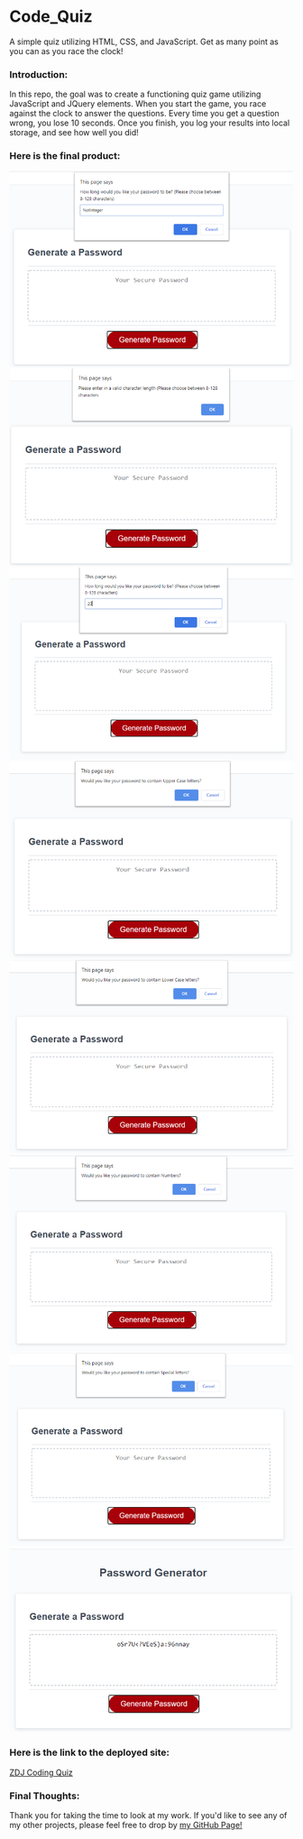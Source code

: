 # Code_Quiz
A simple quiz utilizing HTML, CSS, and JavaScript. Get as many point as you can as you race the clock!


### Introduction:
In this repo, the goal was to create a functioning quiz game utilizing JavaScript and JQuery elements. When you start the game, you race against the clock to answer the questions. Every time you get a question wrong, you lose 10 seconds. Once you finish, you log your results into local storage, and see how well you did!

### Here is the final product:
![ZDJeffers Password Not Integer](https://github.com/zdjeffers/Password_Generator/blob/main/Password_Generator/Assets/PW%20not%20integer.png)
![ZDJeffers Password Not Integer Alert](https://github.com/zdjeffers/Password_Generator/blob/main/Password_Generator/Assets/PW%20not%20integer%20alert.png)
![ZDJeffers Password Integer](https://github.com/zdjeffers/Password_Generator/blob/main/Password_Generator/Assets/PW%20Integer.png)
![ZDJeffers Password Upper Case](https://github.com/zdjeffers/Password_Generator/blob/main/Password_Generator/Assets/PW%20Upper%20Case.png)
![ZDJeffers Password Lower Case](https://github.com/zdjeffers/Password_Generator/blob/main/Password_Generator/Assets/PW%20lower%20case.png)
![ZDJeffers Password Number](https://github.com/zdjeffers/Password_Generator/blob/main/Password_Generator/Assets/PW%20numbers.png)
![ZDJeffers Password Special](https://github.com/zdjeffers/Password_Generator/blob/main/Password_Generator/Assets/PW%20Special.png)
![ZDJeffers Password Final](https://github.com/zdjeffers/Password_Generator/blob/main/Password_Generator/Assets/PW%20Final.png)


### Here is the link to the deployed site:
[ZDJ Coding Quiz](https://zdjeffers.github.io/Code_Quiz/index.html)

### Final Thoughts:
Thank you for taking the time to look at my work. If you'd like to see any of my other projects, please feel free to drop by [my GitHub Page!](https://github.com/zdjeffers)